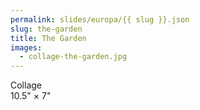 ```yaml
---
permalink: slides/europa/{{ slug }}.json
slug: the-garden
title: The Garden
images:
  - collage-the-garden.jpg
---
```

Collage  
10.5" × 7"